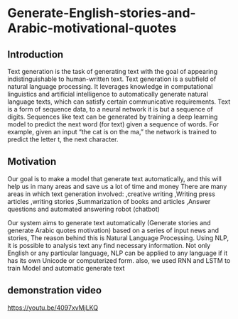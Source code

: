 # Generate-English-stories-and-Arabic-motivational-quotes
## **Introduction**

Text generation is the task of generating text with the goal of appearing indistinguishable to human-written text.
Text generation is a subfield of natural language processing. It leverages knowledge in computational linguistics and artificial intelligence to automatically generate natural language texts, which can satisfy certain communicative requirements.
Text is a form of sequence data, to a neural network it is but a sequence of digits. Sequences like text can be generated by training a deep learning model to predict the next word (for text) given a sequence of words. For example, given an input “the cat is on the ma,” the network is trained to predict the letter t, the next character.

## **Motivation**
Our goal is to make a model that generate text automatically, and this will help us in many areas and save us a lot of time and money
There are many areas in which text generation involved:
,creative writing
,Writing press articles
,writing stories
,Summarization of books and articles
,Answer questions and
automated answering robot (chatbot)

Our system aims to generate text automatically (Generate stories and generate Arabic quotes motivation) based on a series of input news and stories, The reason behind this is Natural Language Processing. Using NLP, it is possible to analysis text any find necessary information. Not only English or any particular language, NLP can be applied to any language if it has its own Unicode or computerized form. also, we used RNN and LSTM to train Model and automatic generate text

## **demonstration video**

https://youtu.be/4097xvMjLKQ

